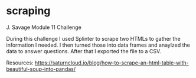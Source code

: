# scraping

J. Savage Module 11 Challenge

During this challenge I used Splinter to scrape two HTMLs to gather the information I needed. I then turned those into data frames and anaylzed the data to answer questions. After that I exported the file to a CSV.

Resources:
https://saturncloud.io/blog/how-to-scrape-an-html-table-with-beautiful-soup-into-pandas/